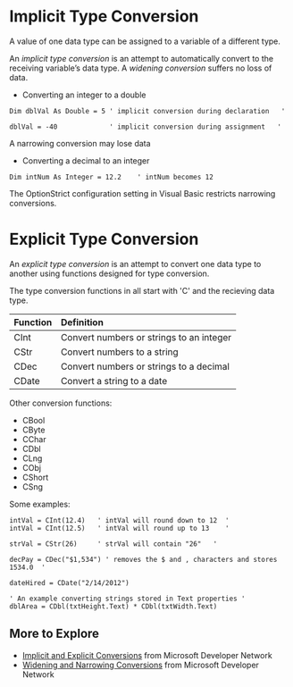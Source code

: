 # Implicit Type Conversion #

A value of one data type can be assigned to a variable of a different type.

An _implicit type conversion_ is an attempt to automatically convert to the receiving variable’s data type.
A _widening conversion_ suffers no loss of data.
  * Converting an integer to a double
```
Dim dblVal As Double = 5 ' implicit conversion during declaration   '

dblVal = -40             ' implicit conversion during assignment   '
```

A narrowing conversion may lose data
  * Converting a decimal to an integer
```
Dim intNum As Integer = 12.2    ' intNum becomes 12
```

The OptionStrict configuration setting in Visual Basic restricts narrowing conversions.

# Explicit Type Conversion #

An _explicit type conversion_ is an attempt to convert one data type
to another using functions designed for type conversion.

The type conversion functions in all start with 'C' and the recieving data type.

| **Function** | **Definition** |
|:-------------|:---------------|
| CInt       | Convert numbers or strings to an integer |
| CStr       | Convert numbers to a string |
| CDec       | Convert numbers or strings to a decimal |
| CDate      | Convert a string to a date |


Other conversion functions:
  * CBool
  * CByte
  * CChar
  * CDbl
  * CLng
  * CObj
  * CShort
  * CSng

Some examples:
```
intVal = CInt(12.4)   ' intVal will round down to 12  '
intVal = CInt(12.5)   ' intVal will round up to 13    '

strVal = CStr(26)     ' strVal will contain "26"   '

decPay = CDec("$1,534") ' removes the $ and , characters and stores 1534.0  '

dateHired = CDate("2/14/2012")

' An example converting strings stored in Text properties '
dblArea = CDbl(txtHeight.Text) * CDbl(txtWidth.Text)
```

## More to Explore ##
  * [Implicit and Explicit Conversions](https://msdn.microsoft.com/en-us/library/kca3w8x6(v=vs.90).aspx) from  Microsoft Developer Network
  * [Widening and Narrowing Conversions](https://msdn.microsoft.com/en-us/library/k1e94s7e(v=vs.90).aspx) from Microsoft Developer Network

